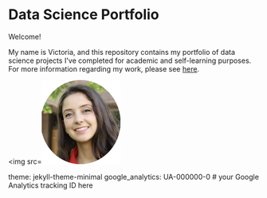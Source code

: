 # Data Science Portfolio 

Welcome! 

My name is Victoria, and this repository contains my portfolio of data science projects I've completed for academic and self-learning purposes. For more information regarding my work, please see [here](https://victoria-silva.carrd.co/). 

<img src=![Alt Text](/images/logo1.png)




theme: jekyll-theme-minimal
google_analytics: UA-000000-0 # your Google Analytics tracking ID here
